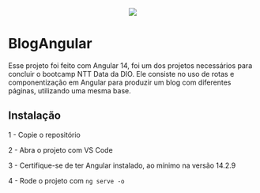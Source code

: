 <p align="center">
  <img src="https://angular.io/assets/images/logos/angular/angular.png"/>
</p>

# BlogAngular

Esse projeto foi feito com Angular 14, foi um dos projetos necessários para concluir o bootcamp NTT Data da DIO. Ele consiste no uso de rotas e componentização em Angular para produzir um blog com diferentes páginas, utilizando uma mesma base.

## Instalação

1 - Copie o repositório

2 - Abra o projeto com VS Code

3 - Certifique-se de ter Angular instalado, ao mínimo na versão 14.2.9

4 - Rode o projeto com `ng serve -o`
